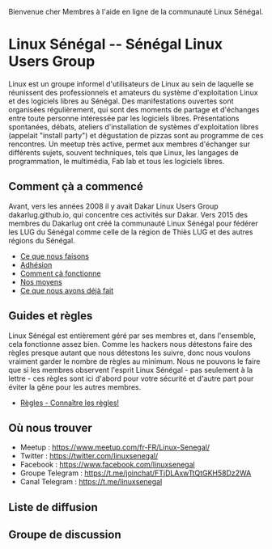 Bienvenue cher Membres à l'aide en ligne de la communauté Linux Sénégal.

# Linux Sénégal -- Sénégal Linux Users Group

Linux est un groupe informel d'utilisateurs de Linux au sein de laquelle se réunissent des professionnels et amateurs du système d'exploitation Linux et des logiciels libres au Sénégal. Des manifestations ouvertes sont organisées régulièrement, qui sont des moments de partage et d'échanges entre toute personne intéressée par les logiciels libres. Présentations spontanées, débats, ateliers d'installation de systèmes d'exploitation libres (appelait "install party") et dégustation de pizzas sont au programme de ces rencontres. Un meetup très active, permet aux membres d'échanger sur différents sujets, souvent techniques, tels que Linux, les langages de programmation, le multimédia, Fab lab et tous les logiciels libres.

## Comment çà a commencé
Avant, vers les années 2008 il y avait Dakar Linux Users Group dakarlug.github.io, qui concentre ces activités sur Dakar. Vers 2015 des membres du Dakarlug ont créé la communauté Linux Sénégal pour fédérer les LUG du Sénégal comme celle de la région de Thiès LUG et des autres régions du Sénégal.

* [Ce que nous faisons](wiki/ACTIVITES.md)
* [Adhésion](wiki/ADHESION.md)
* [Comment çà fonctionne](wiki/FONCTIONNENT.md)
* [Nos moyens](wiki/MOYENS.md)
* [Ce que nous avons déjà fait](https://www.meetup.com/fr-FR/Linux-Senegal/events/past/)

## Guides et règles
Linux Sénégal est entièrement géré par ses membres et, dans l'ensemble, cela fonctionne assez bien. Comme les hackers nous détestons faire des règles presque autant que nous détestons les suivre, donc nous voulons vraiment garder le nombre de règles au minimum. Nous ne pouvons le faire que si les membres observent l'esprit Linux Sénégal - pas seulement à la lettre - ces règles sont ici d'abord pour votre sécurité et d'autre part pour éviter la gêne pour les autres membres.

* [Règles - Connaître les règles!](wiki/REGLES.md)

## Où nous trouver 
* Meetup : https://www.meetup.com/fr-FR/Linux-Senegal/
* Twitter : https://twitter.com/linuxsenegal/
* Facebook : https://www.facebook.com/linuxsenegal
* Groupe Telegram : https://t.me/joinchat/FTjDLAxwTtQtGKH58Dz2WA
* Canal Telegram : https://t.me/linuxsenegal

## Liste de diffusion

## Groupe de discussion
